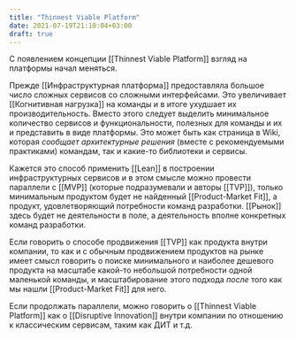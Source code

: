 ```yaml
---
title: "Thinnest Viable Platform"
date: 2021-07-19T21:10:04+03:00
draft: true
---
```


С появлением концепции [[Thinnest Viable Platform]] взгляд на платформы начал меняться.

Прежде [[Инфраструктурная платформа]] предоставляла большое число сложных сервисов со сложными интерфейсами. Это увеличивает [[Когнитивная нагрузка]] на команды и в итоге ухудшает их производительность.
Вместо этого следует выделить минимальное количество сервисов и функциональности, полезных для команды и их и представить в виде платформы. Это может быть как страница в Wiki, которая *сообщает архитектурные решения* (вместе с рекомендуемыми практиками) командам, так и какие-то библиотеки и сервисы.

Кажется это способ применить [[Lean]] в построении инфраструктурных сервисов и в этом смысле можно провести параллели с [[MVP]] (которые подразумевали и авторы [[TVP]]), только минимальным продуктом будет не найденный [[Product-Market Fit]], а продукт, удовлетворяющий потребности команд разработки. 
[[Рынок]] здесь будет не деятельности в поле, а деятельность вполне конкретных команд разработки.

Если говорить о способе продвижения [[TVP]] как продукта внутри компании, то как и с обычным продвижением продуктов на рынке имеет смысл говорить о поиске минимального и наиболее дешевого продукта на масштабе какой-то небольшой потребности одной маленькой команды, и масштабирование этого подхода *после* того как мы нашли [[Product-Market Fit]] для него.

Если продолжать параллели, можно говорить о [[Thinnest Viable Platform]] как о [[Disruptive Innovation]] внутри компании по отношению к классическим сервисам, таким как ДИТ и т.д.
